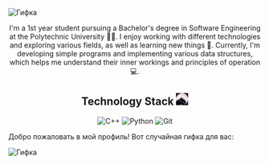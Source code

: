 
![Гифка](video_2024-06-08_23-36-04.gif)
<div align="center">

I'm a 1st year student pursuing a Bachelor's degree in Software Engineering at the Polytechnic University 👨‍🎓. I enjoy working with different technologies and exploring various fields, as well as learning new things 👾. Currently, I'm developing simple programs and implementing various data structures, which helps me understand their inner workings and principles of operation 💻.

</div>

<div align="center">
    <h2>Technology Stack <img src="./pedro.gif" alt="Pedro" width="24" onclick="return false;"> </h2> 
    <img src="https://img.shields.io/badge/C++-00599C?style=for-the-badge&logo=c%2B%2B&logoColor=white" alt="C++" onclick="return false;">
    <img src="https://img.shields.io/badge/Python-3776AB?style=for-the-badge&logo=python&logoColor=white" alt="Python" onclick="return false;">
    <img src="https://img.shields.io/badge/Git-F05032?style=for-the-badge&logo=git&logoColor=white" alt="Git" onclick="return false;">
</div>

Добро пожаловать в мой профиль! Вот случайная гифка для вас:

![Гифка](gif/test2.gif)
